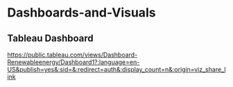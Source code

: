# Dashboards-and-Visuals

## Tableau Dashboard ##
https://public.tableau.com/views/Dashboard-Renewableenergy/Dashboard1?:language=en-US&publish=yes&:sid=&:redirect=auth&:display_count=n&:origin=viz_share_link
